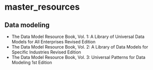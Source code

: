 # master_resources

## Data modeling
- The Data Model Resource Book, Vol. 1: A Library of Universal Data Models for All Enterprises Revised Edition 
- The Data Model Resource Book, Vol. 2: A Library of Data Models for Specific Industries Revised Edition
- The Data Model Resource Book, Vol. 3: Universal Patterns for Data Modeling 1st Edition 

